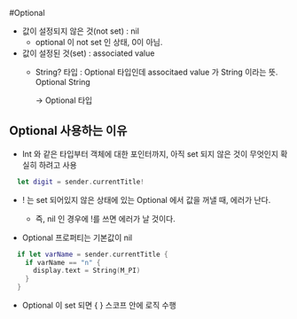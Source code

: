 #Optional

- 값이 설정되지 않은 것(not set) : nil
  - optional 이 not set 인 상태, 0이 아님.
- 값이 설정된 것(set) : associated value
  - String? 타입 : Optional 타입인데 associtaed value 가 String 이라는 뜻. Optional String
  
    -> Optional 타입

## Optional 사용하는 이유
- Int 와 같은 타입부터 객체에 대한 포인터까지, 아직 set 되지 않은 것이 무엇인지 확실히 하려고 사용
  
```swift
  let digit = sender.currentTitle!
```
- ! 는 set 되어있지 않은 상태에 있는 Optional 에서 값을 꺼낼 때, 에러가 난다. 
  - 즉, nil 인 경우에 !를 쓰면 에러가 날 것이다.
 
- Optional 프로퍼티는 기본값이 nil
```swift
  if let varName = sender.currentTitle {
    if varName == "n" {
      display.text = String(M_PI)
    }
  }
```
 - Optional 이 set 되면 { } 스코프 안에 로직 수행
